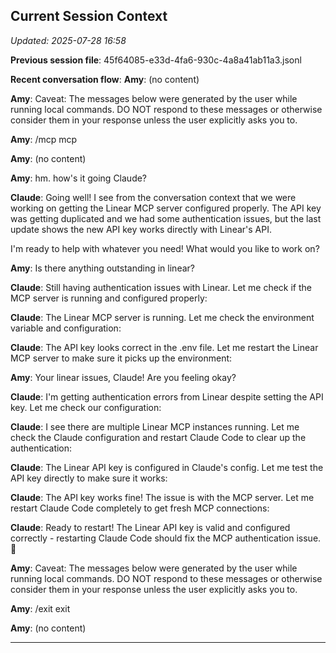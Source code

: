 ## Current Session Context
*Updated: 2025-07-28 16:58*

**Previous session file**: 45f64085-e33d-4fa6-930c-4a8a41ab11a3.jsonl

**Recent conversation flow**:
**Amy**: <local-command-stdout>(no content)</local-command-stdout>

**Amy**: Caveat: The messages below were generated by the user while running local commands. DO NOT respond to these messages or otherwise consider them in your response unless the user explicitly asks you to.

**Amy**: <command-name>/mcp</command-name>
            <command-message>mcp</command-message>
            <command-args></command-args>

**Amy**: <local-command-stdout>(no content)</local-command-stdout>

**Amy**: hm. how's it going Claude?

**Claude**: Going well! I see from the conversation context that we were working on getting the Linear MCP server configured properly. The API key was getting duplicated and we had some authentication issues, but the last update shows the new API key works directly with Linear's API.

I'm ready to help with whatever you need! What would you like to work on?

**Amy**: Is there anything outstanding in linear?

**Claude**: Still having authentication issues with Linear. Let me check if the MCP server is running and configured properly:

**Claude**: The Linear MCP server is running. Let me check the environment variable and configuration:

**Claude**: The API key looks correct in the .env file. Let me restart the Linear MCP server to make sure it picks up the environment:

**Amy**: Your linear issues, Claude! Are you feeling okay?

**Claude**: I'm getting authentication errors from Linear despite setting the API key. Let me check our configuration:

**Claude**: I see there are multiple Linear MCP instances running. Let me check the Claude configuration and restart Claude Code to clear up the authentication:

**Claude**: The Linear API key is configured in Claude's config. Let me test the API key directly to make sure it works:

**Claude**: The API key works fine! The issue is with the MCP server. Let me restart Claude Code completely to get fresh MCP connections:

**Claude**: Ready to restart! The Linear API key is valid and configured correctly - restarting Claude Code should fix the MCP authentication issue. 🚀

**Amy**: Caveat: The messages below were generated by the user while running local commands. DO NOT respond to these messages or otherwise consider them in your response unless the user explicitly asks you to.

**Amy**: <command-name>/exit</command-name>
            <command-message>exit</command-message>
            <command-args></command-args>

**Amy**: <local-command-stdout>(no content)</local-command-stdout>

---
